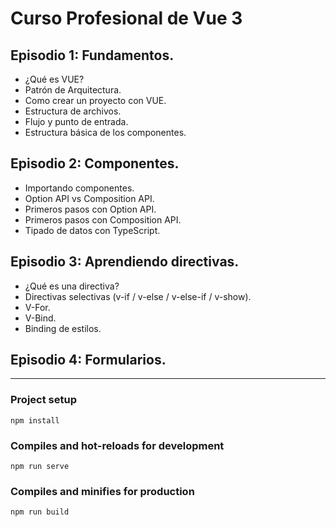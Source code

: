 # Curso Profesional de Vue 3

## Episodio 1: Fundamentos.

* ¿Qué es VUE?
* Patrón de Arquitectura.
* Como crear un proyecto con VUE.
* Estructura de archivos.
* Flujo y punto de entrada.
* Estructura básica de los componentes.

## Episodio 2: Componentes.

* Importando componentes.
* Option API vs Composition API.
* Primeros pasos con Option API.
* Primeros pasos con Composition API.
* Tipado de datos con TypeScript.

## Episodio 3: Aprendiendo directivas.

* ¿Qué es una directiva?
* Directivas selectivas (v-if / v-else / v-else-if / v-show).
* V-For.
* V-Bind.
* Binding de estilos.

## Episodio 4: Formularios.

---

### Project setup

```
npm install
```

### Compiles and hot-reloads for development

```
npm run serve
```

### Compiles and minifies for production

```
npm run build
```
